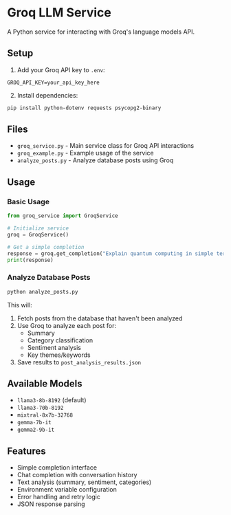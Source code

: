 # Groq LLM Service

A Python service for interacting with Groq's language models API.

## Setup

1. Add your Groq API key to `.env`:
```
GROQ_API_KEY=your_api_key_here
```

2. Install dependencies:
```bash
pip install python-dotenv requests psycopg2-binary
```

## Files

- `groq_service.py` - Main service class for Groq API interactions
- `groq_example.py` - Example usage of the service
- `analyze_posts.py` - Analyze database posts using Groq

## Usage

### Basic Usage
```python
from groq_service import GroqService

# Initialize service
groq = GroqService()

# Get a simple completion
response = groq.get_completion("Explain quantum computing in simple terms")
print(response)
```

### Analyze Database Posts
```bash
python analyze_posts.py
```

This will:
1. Fetch posts from the database that haven't been analyzed
2. Use Groq to analyze each post for:
   - Summary
   - Category classification
   - Sentiment analysis
   - Key themes/keywords
3. Save results to `post_analysis_results.json`

## Available Models

- `llama3-8b-8192` (default)
- `llama3-70b-8192`
- `mixtral-8x7b-32768`
- `gemma-7b-it`
- `gemma2-9b-it`

## Features

- Simple completion interface
- Chat completion with conversation history
- Text analysis (summary, sentiment, categories)
- Environment variable configuration
- Error handling and retry logic
- JSON response parsing